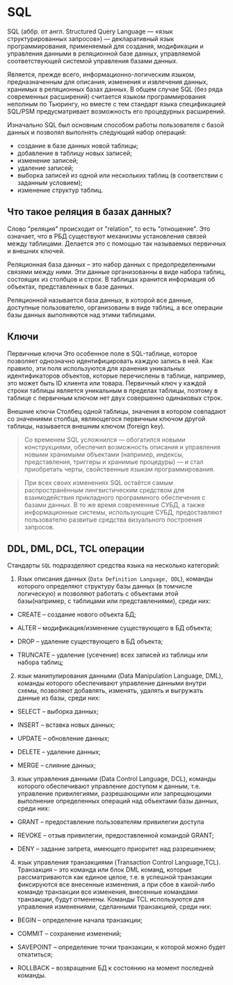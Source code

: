 # SQL

SQL (аббр. от англ. Structured Query Language — «язык структурированных запросов») — декларативный язык программирования, применяемый для создания, модификации и управления данными в реляционной базе данных, управляемой соответствующей системой управления базами данных.

Является, прежде всего, информационно-логическим языком, предназначенным для описания, изменения и извлечения данных, хранимых в реляционных базах данных. В общем случае SQL (без ряда современных расширений) считается языком программирования неполным по Тьюрингу, но вместе с тем стандарт языка спецификацией SQL/PSM предусматривает возможность его процедурных расширений.

Изначально SQL был основным способом работы пользователя с базой данных и позволял выполнять следующий набор операций:

- создание в базе данных новой таблицы;
- добавление в таблицу новых записей;
- изменение записей;
- удаление записей;
- выборка записей из одной или нескольких таблиц (в соответствии с заданным условием);
- изменение структур таблиц.

## Что такое реляция в базах данных?

Слово "реляция" происходит от "relation", то есть "отношение". Это означает, что в РБД существуют механизмы установления связей между таблицами. Делается это с помощью так называемых первичных и внешних ключей.

Реляционная база данных – это набор данных с предопределенными связями между ними. Эти данные организованны в виде набора таблиц, состоящих из столбцов и строк. В таблицах хранится информация об объектах, представленных в базе данных.

Реляционной называется база данных, в которой все данные, доступные пользователю, организованы в виде таблиц, а все операции базы данных выполняются над этими таблицами.

## Ключи
Первичные ключи
Это  особенное поле в SQL-таблице, которое позволяет однозначно идентифицировать каждую запись в ней. Как правило, эти поля используются для хранения уникальных идентификаторов объектов, которые перечислены в таблице, например, это может быть ID клиента или товара.
Первичный ключ у каждой строки таблицы является уникальным в пределах таблицы, поэтому в таблице с первичным ключом нет двух совершенно одинако­вых строк. 

Внешние ключи
Столбец одной таблицы, значения в котором совпадают со значениями столбца, являющегося первичным ключом другой таблицы, называется внешним ключом (foreign key).

> Со временем SQL усложнился — обогатился новыми конструкциями, обеспечил возможность описания и управления новыми хранимыми объектами (например, индексы, представления, триггеры и хранимые процедуры) — и стал приобретать черты, свойственные языкам программирования.

> При всех своих изменениях SQL остаётся самым распространённым лингвистическим средством для взаимодействия прикладного программного обеспечения с базами данных. В то же время современные СУБД, а также информационные системы, использующие СУБД, предоставляют пользователю развитые средства визуального построения запросов.



## DDL, DML, DCL, TCL операции

Стандарты `SQL` подразделяют средства языка на несколько категорий:

1. Язык описания данных (`Data Definition Language, DDL`), команды которого определяют структуру базы данных (в томчисле логическую) и позволяют работать с объектами этой базы(например, с таблицами или представлениями), среди них:

- CREATE – создание нового объекта БД;

- ALTER – модификация/изменение существующего в БД объекта;

- DROP – удаление существующего в БД объекта;

- TRUNCATE – удаление (усечение) всех записей из таблицы или набора таблиц;

2. язык манипулирования данными (Data Manipulation Language, DML), команды которого обеспечивают управление данными внутри схемы, позволяют добавлять, изменять, удалять и выгружать данные из базы, среди них:

- SELECT – выборка данных;

- INSERT – вставка новых данных;

- UPDATE – обновление данных;

- DELETE – удаление данных;

- MERGE – слияние данных;

3. язык управления данными (Data Control Language, DCL), команды которого обеспечивают управление доступом к данным, т.е. управление привилегиями, разрешающими или запрещающими выполнение определенных операций над объектами базы данных, среди них:

- GRANT – предоставление пользователям привилегии доступа

- REVOKE – отзыв привилегии, предоставленной командой GRANT;

- DENY – задание запрета, имеющего приоритет над разрешением;

4. язык управления транзакциями (Transaction Control Language,TCL). Транзакция – это команда или блок DML команд, которые рассматриваются как единое целое, т.е. в успешной транзакции фиксируются все внесенные изменения, а при сбое в какой-либо команде транзакции все изменения, внесенные командами транзакции, будут отменены. Команды TCL используются для управления изменениями, сделанными транзакцией, среди них:

- BEGIN – определение начала транзакции;

- COMMIT – сохранение изменений;

- SAVEPOINT – определение точки транзакции, к которой можно будет откатиться;

- ROLLBACK – возвращение БД к состоянию на момент последней команды.



##
